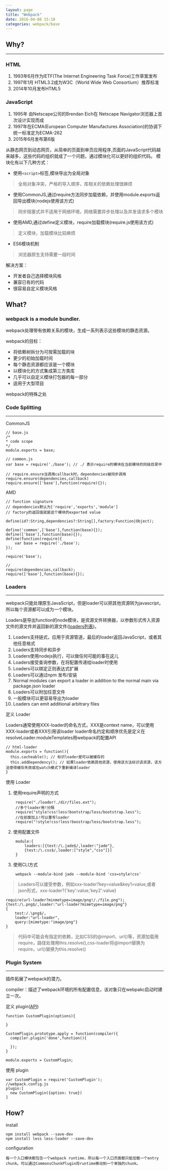```yaml
---
layout: page
title: "Webpack"
date: 2016-04-08 15:10
categories: webpack/base
---
```


## Why?

---

### HTML
1. 1993年6月作为IETF(The Internet Engineering Task Force)工作草案发布
2. 1997年1月 HTML3.2成为W3C（World Wide Web Consortium）推荐标准
3. 2014年10月发布HTML5

### JavaScript

1. 1995年 由Netscape公司的Brendan Eich在 Netscape Navigator浏览器上首次设计实现而成
2. 1997年在ECMA(European Computer Manufactures Association)的协调下统一标准定为ECMA-262
3. 2015年6月发布第6版

从静态网页到动态网页，从简单的页面到单页应用程序,页面的JavaScript代码越来越多，这些代码的组织就成了一个问题，通过模块化可以更好的组织代码。
模块化有以下几种方式：
* 使用`<script>`标签,模块导出为全局对象
>全局对象冲突，严格的导入顺序，库相关的依赖处理很麻烦
* 使用CommonJS,通过require方法同步加载依赖，并使用module.exports返回导出模块(nodejs使用该方式)
>同步阻塞式并不适用于网络环境，网络需要异步处理以及并发请求多个模块
* 使用AMD,通过define定义模块，require加载模块(require.js使用该方式)
>定义模块，加载模块比较麻烦
* ES6模块机制
>浏览器原生支持需要一段时间

解决方案：
* 开发者自己选择模块风格
* 兼容已有的代码
* 很容易自定义模块风格

## What?

### webpack is a module bundler. 
webpack处理带有依赖关系的模块，生成一系列表示这些模块的静态资源。

webpack的目标：
* 将依赖树拆分为可按需加载的块
* 更少的初始加载时间
* 每个静态资源都应该是一个模块
* 以模块化的方式集成第三方类库
* 几乎可以自定义模块打包器的每一部分
* 适用于大型项目

webpack的特殊之处

### Code Splitting
---
CommonJS

    // base.js
    /*
    * code scope
    */
    module.exports = base;
    
    // common.js
    var base = require('./base'); // ./ 表示require的模块在当前模块的同级目录中
    
    // require.ensure当调用callback时，dependencies被同步调用
    require.ensure(dependencies,callback)
    require.ensure(['base'],function(require){});
    
AMD

    // function signature 
    // dependencies默认为['require','exports','module']
    // factory的返回值就是这个模块的exported value
    
    define(id?:String,dependencies?:String[],factory:Function|Object);
    
    define('common',['base'],function(base){});
    define(['base'],function(base){});
    define(function(require){
        var base = require('./base');
    });
    
    require('base');
    
    // 
    require(dependencies,callback);
    require(['base'],function(base){});
    
### Loaders
---
webpack只能处理原生JavaScript，但是loader可以把其他资源转为javascript，所以每个资源都可以成为一个模块。

Loaders是导出function的node模块，是资源文件转换器，以参数形式传入资源文件的源文件并返回新的源文件([loaders列表](http://webpack.github.io/docs/list-of-loaders.html))。

1. Loaders支持链式，应用于资源管道，最后的loader返回JavaScript，或者其他任意格式
2. Loaders支持同步和异步
3. Loaders使用nodejs执行，可以做任何可能的事在这儿
4. Loaders接受查询参数，在将配置传递给loader时使用
5. Loaders可以绑定正则表达式扩展
6. Loaders可以通过npm 发布/安装
7. Normal modules can export a loader in addition to the normal main via package.json loader
8. Loaders可以附加任意文件
9. 一般模块可以更容易导出为loader
10. Loaders can emit additional arbitrary files


定义 Loader 

Loaders通常使用XXX-loader的命名方式，XXX是context name，可以使用XXX-loader或者XXX引用该loader
loader命名约定和顺序优先是定义在resolveLoader.moduleTemplates用webpack的配置API

    // html-loader
    module.exports = function(){
      this.cacheable(); // 标识loader是可以被缓存的
      this.addDependency(); // 如果loader依赖其他资源，使用该方法标识该资源，该方法使得缓存失效或在watch模式下重新编译loader
    }

使用 Loader

1. 使用require声明的方式

        require("./loader!./dir/files.ext");
        //多个loader用!分隔
        require("style!css!less!bootstrap/less/bootstrap.less");
        //在前面加上!可以重写loader
        require("!style!css!less!boostrap/less/bootstrap.less");
        
2. 使用配置文件
    
        module:{
            loaders:[{test:/\.jade$/,loader:"jade"},
            {test:/\.css$/,loader:["style","css"]}]
        }
                 
3. 使用CLI方式
    
        webpack --module-bind jade --module-bind 'css=style!css'
    
>Loaders可以接受参数，例如xxx-loader?key=value&key1=value,或者json形式，xxx-loader?{'key':value,'key2':value}

    require(url-loader?minmetype=image/png!/./file.png");
    {test:/\.png$/,loader:"url-loader?mimetype=image/png"}
    {
        test:/.\png$/, 
        loader:"url-loader",
        query:{mimetype:"image/png"}
    }
    
>代码中可能会有指定的依赖，比如CSS的@import、url()等，资源加载用require，路径处理用this.resolve(),css-loader将@import替换为require，url()替换为this.resolve()
    
### Plugin System
---

插件拓展了webpack的潜力。

compiler：描述了webpack环境的所有配置信息，该对象只在webpakc启动时建立一次。

定义 plugin([API](http://webpack.github.io/docs/plugins.html))

    function CustomPlugin(options){
        
    }
    
    CustomPlugin.prototype.apply = function(compiler){
      compiler.plugin('done',function(){
        
      });
    }
    
    module.exports = CustomPlugin;

使用 plugin

    var CustomPlugin = require('CustomPlugin');
    //webpack.config.js
    plugin:[
      new CustomPlugin({option: true})
    ] 
      
## How?

install

    npm install webpack --save-dev
    npm install less less-loader --save-dev
    
configuration

    每一个入口模块都包含一个webpack runtime，所以每一个入口页面都只能加载一个entry chunk。可以通过CommonsChunkPlugin将runtime移动到一个单独的chunk。